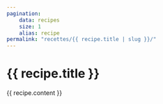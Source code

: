 ```yaml
---
pagination:
    data: recipes
    size: 1
    alias: recipe
permalink: "recettes/{{ recipe.title | slug }}/"
---
```


# {{ recipe.title }}

{{ recipe.content }}
